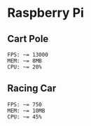 # Raspberry Pi

## Cart Pole

    FPS: ~= 13000
    MEM: ~= 8MB
    CPU: ~= 20%
    
## Racing Car

    FPS: ~= 750
    MEM: ~= 10MB
    CPU: ~= 45% 
   
